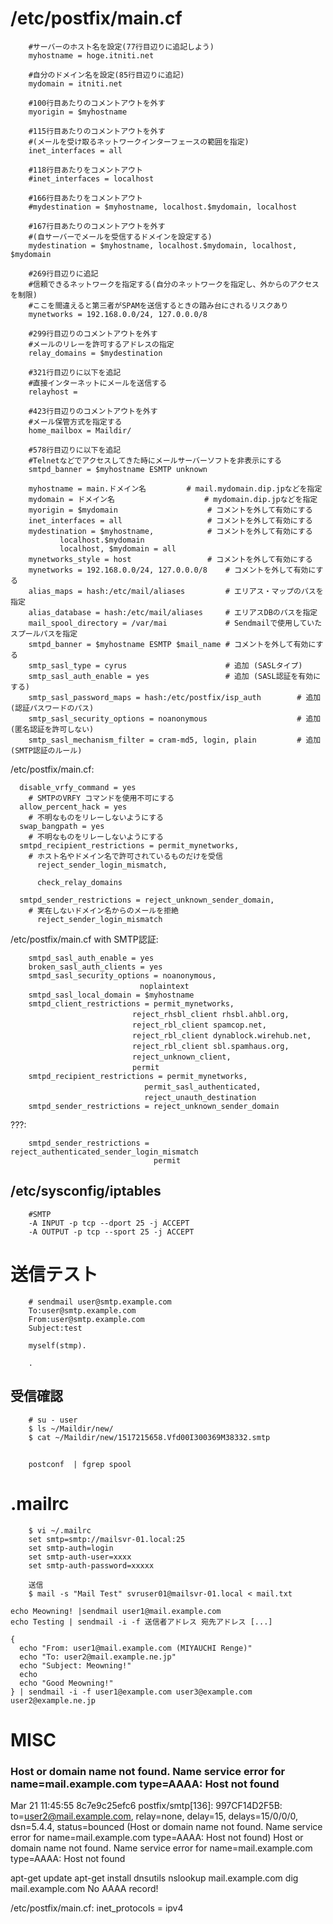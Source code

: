 
# /etc/postfix/main.cf
```
	#サーバーのホスト名を設定(77行目辺りに追記しよう)
	myhostname = hoge.itniti.net

	#自分のドメイン名を設定(85行目辺りに追記)
	mydomain = itniti.net

	#100行目あたりのコメントアウトを外す
	myorigin = $myhostname

	#115行目あたりのコメントアウトを外す
	#(メールを受け取るネットワークインターフェースの範囲を指定)
	inet_interfaces = all

	#118行目あたりをコメントアウト
	#inet_interfaces = localhost

	#166行目あたりをコメントアウト
	#mydestination = $myhostname, localhost.$mydomain, localhost

	#167行目あたりのコメントアウトを外す
	#(自サーバーでメールを受信するドメインを設定する)
	mydestination = $myhostname, localhost.$mydomain, localhost, $mydomain

	#269行目辺りに追記
	#信頼できるネットワークを指定する(自分のネットワークを指定し、外からのアクセスを制限)
	#ここを間違えると第三者がSPAMを送信するときの踏み台にされるリスクあり
	mynetworks = 192.168.0.0/24, 127.0.0.0/8

	#299行目辺りのコメントアウトを外す
	#メールのリレーを許可するアドレスの指定
	relay_domains = $mydestination

	#321行目辺りに以下を追記
	#直接インターネットにメールを送信する
	relayhost =

	#423行目辺りのコメントアウトを外す
	#メール保管方式を指定する
	home_mailbox = Maildir/

	#578行目辺りに以下を追記
	#Telnetなどでアクセスしてきた時にメールサーバーソフトを非表示にする
	smtpd_banner = $myhostname ESMTP unknown
```

```
	myhostname = main.ドメイン名			# mail.mydomain.dip.jpなどを指定
	mydomain = ドメイン名					# mydomain.dip.jpなどを指定
	myorigin = $mydomain					# コメントを外して有効にする
	inet_interfaces = all					# コメントを外して有効にする
	mydestination = $myhostname,			# コメントを外して有効にする
	       localhost.$mydomain
	       localhost, $mydomain = all
	mynetworks_style = host					# コメントを外して有効にする
	mynetworks = 192.168.0.0/24, 127.0.0.0/8	# コメントを外して有効にする
	alias_maps = hash:/etc/mail/aliases			# エリアス・マップのパスを指定
	alias_database = hash:/etc/mail/aliases		# エリアスDBのパスを指定
	mail_spool_directory = /var/mai				# Sendmailで使用していたスプールパスを指定
	smtpd_banner = $myhostname ESMTP $mail_name	# コメントを外して有効にする
	smtp_sasl_type = cyrus						# 追加 (SASLタイプ)
	smtp_sasl_auth_enable = yes					# 追加 (SASL認証を有効にする)
	smtp_sasl_password_maps = hash:/etc/postfix/isp_auth		# 追加 (認証パスワードのパス)
	smtp_sasl_security_options = noanonymous					# 追加 (匿名認証を許可しない)
	smtp_sasl_mechanism_filter = cram-md5, login, plain			# 追加 (SMTP認証のルール)
```

/etc/postfix/main.cf:
```
  disable_vrfy_command = yes	
	# SMTPのVRFY コマンドを使用不可にする
  allow_percent_hack = yes	
	# 不明なものをリレーしないようにする
  swap_bangpath = yes	
	# 不明なものをリレーしないようにする
  smtpd_recipient_restrictions = permit_mynetworks,	
	# ホスト名やドメイン名で許可されているものだけを受信
      reject_sender_login_mismatch,	
	
      check_relay_domains	
	
  smtpd_sender_restrictions = reject_unknown_sender_domain,	
	# 実在しないドメイン名からのメールを拒絶
      reject_sender_login_mismatch
```

/etc/postfix/main.cf with SMTP認証:
```
	smtpd_sasl_auth_enable = yes
	broken_sasl_auth_clients = yes
	smtpd_sasl_security_options = noanonymous,
	　　　　　　　　　　　　　　　noplaintext
	smtpd_sasl_local_domain = $myhostname
	smtpd_client_restrictions = permit_mynetworks,
	　　　　　　　　　　　　　　reject_rhsbl_client rhsbl.ahbl.org,
	　　　　　　　　　　　　　　reject_rbl_client spamcop.net,
	　　　　　　　　　　　　　　reject_rbl_client dynablock.wirehub.net,
	　　　　　　　　　　　　　　reject_rbl_client sbl.spamhaus.org,
	　　　　　　　　　　　　　　reject_unknown_client,
	　　　　　　　　　　　　　　permit
	smtpd_recipient_restrictions = permit_mynetworks,
	　　　　　　　　　　　　　　　 permit_sasl_authenticated,
	　　　　　　　　　　　　　　　 reject_unauth_destination
	smtpd_sender_restrictions = reject_unknown_sender_domain
```

???:
```
	smtpd_sender_restrictions = reject_authenticated_sender_login_mismatch
	                            permit
```

## /etc/sysconfig/iptables
```
	#SMTP
	-A INPUT -p tcp --dport 25 -j ACCEPT
	-A OUTPUT -p tcp --sport 25 -j ACCEPT
```

# 送信テスト
```
	# sendmail user@smtp.example.com
	To:user@smtp.example.com
	From:user@smtp.example.com
	Subject:test

	myself(stmp).

	.
```

## 受信確認
```
	# su - user
	$ ls ~/Maildir/new/
	$ cat ~/Maildir/new/1517215658.Vfd00I300369M38332.smtp
```

##
```
	postconf  | fgrep spool
```

# .mailrc
```
	$ vi ~/.mailrc
	set smtp=smtp://mailsvr-01.local:25
	set smtp-auth=login
	set smtp-auth-user=xxxx
	set smtp-auth-password=xxxxx

	送信
	$ mail -s "Mail Test" svruser01@mailsvr-01.local < mail.txt
```

```
echo Meowning! |sendmail user1@mail.example.com
echo Testing | sendmail -i -f 送信者アドレス 宛先アドレス [...]

{
  echo "From: user1@mail.example.com (MIYAUCHI Renge)"
  echo "To: user2@mail.example.ne.jp"
  echo "Subject: Meowning!"
  echo
  echo "Good Meowning!"
} | sendmail -i -f user1@example.com user3@example.com user2@example.ne.jp

```

# MISC
### Host or domain name not found. Name service error for name=mail.example.com type=AAAA: Host not found
Mar 21 11:45:55 8c7e9c25efc6 postfix/smtp[136]: 997CF14D2F5B: to=<user2@mail.example.com>, relay=none, delay=15, delays=15/0/0/0, dsn=5.4.4, status=bounced (Host or domain name not found. Name service error for name=mail.example.com type=AAAA: Host not found)
Host or domain name not found. Name service error for name=mail.example.com type=AAAA: Host not found

apt-get update
apt-get install dnsutils
nslookup mail.example.com
dig mail.example.com
	No AAAA record!

/etc/postfix/main.cf:
	inet_protocols = ipv4
